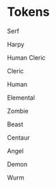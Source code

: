 # Tokens
Serf

Harpy

Human Cleric

Cleric

Human

Elemental

Zombie

Beast

Centaur

Angel

Demon

Wurm
